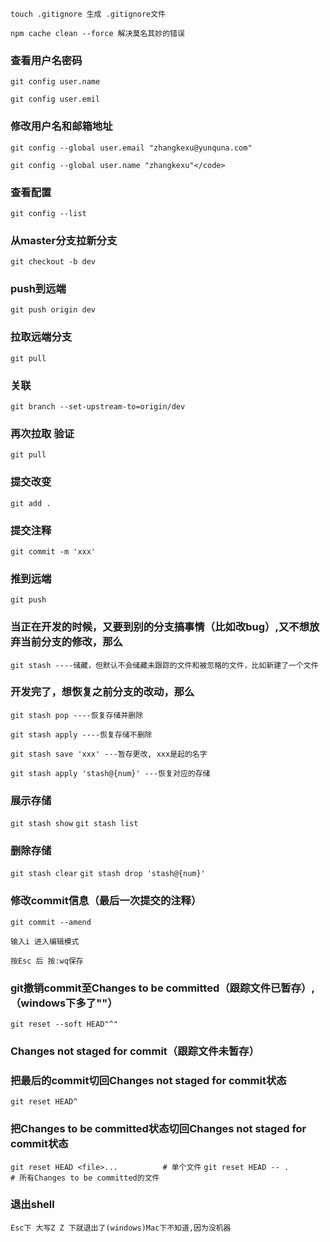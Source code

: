 `touch .gitignore 生成 .gitignore文件`

`npm cache clean --force 解决莫名其妙的错误`

### 查看用户名密码

`git config user.name`

`git config user.emil`

### 修改用户名和邮箱地址

`git config --global user.email "zhangkexu@yunquna.com"`

`git config --global user.name "zhangkexu"</code>`


### 查看配置

`git config --list`

### 从master分支拉新分支

`git checkout -b dev`

### push到远端

`git push origin dev`

### 拉取远端分支

`git pull`

### 关联

`git branch --set-upstream-to=origin/dev`

### 再次拉取 验证

`git pull`

### 提交改变

`git add .`

### 提交注释

`git commit -m 'xxx'`

### 推到远端

`git push`

### 当正在开发的时候，又要到别的分支搞事情（比如改bug）,又不想放弃当前分支的修改，那么

`git stash ----储藏，但默认不会储藏未跟踪的文件和被忽略的文件，比如新建了一个文件`

### 开发完了，想恢复之前分支的改动，那么

`git stash pop ----恢复存储并删除`

`git stash apply ----恢复存储不删除`

`git stash save 'xxx' ---暂存更改, xxx是起的名字`

`git stash apply 'stash@{num}' ---恢复对应的存储`

### 展示存储
 
`git stash show`
`git stash list`

### 删除存储

`git stash clear`
`git stash drop 'stash@{num}'`

### 修改commit信息（最后一次提交的注释）

`git commit --amend`

`输入i 进入编辑模式`

`按Esc 后 按:wq保存`

### git撤销commit至Changes to be committed（跟踪文件已暂存）,（windows下多了""）

`git reset --soft HEAD"^"`

### Changes not staged for commit（跟踪文件未暂存）

### 把最后的commit切回Changes not staged for commit状态

`git reset HEAD^`

### 把Changes to be committed状态切回Changes not staged for commit状态

`git reset HEAD <file>...          # 单个文件`
`git reset HEAD -- .               # 所有Changes to be committed的文件`

### 退出shell

`Esc下 大写Z Z 下就退出了(windows)Mac下不知道,因为没机器`
